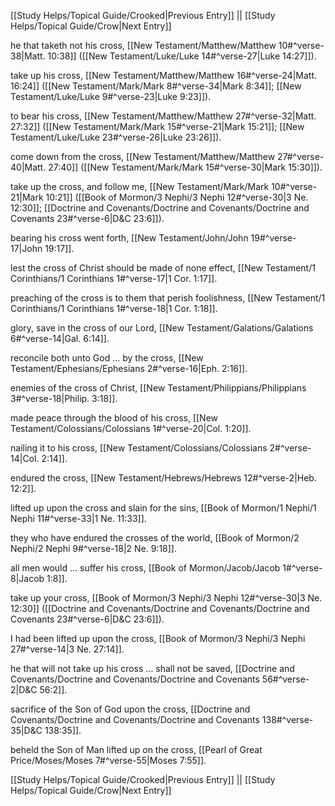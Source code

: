 [[Study Helps/Topical Guide/Crooked|Previous Entry]]  ||  [[Study Helps/Topical Guide/Crow|Next Entry]]

 he that taketh not his cross, [[New Testament/Matthew/Matthew 10#^verse-38|Matt. 10:38]] ([[New Testament/Luke/Luke 14#^verse-27|Luke 14:27]]).

 take up his cross, [[New Testament/Matthew/Matthew 16#^verse-24|Matt. 16:24]] ([[New Testament/Mark/Mark 8#^verse-34|Mark 8:34]]; [[New Testament/Luke/Luke 9#^verse-23|Luke 9:23]]).

 to bear his cross, [[New Testament/Matthew/Matthew 27#^verse-32|Matt. 27:32]] ([[New Testament/Mark/Mark 15#^verse-21|Mark 15:21]]; [[New Testament/Luke/Luke 23#^verse-26|Luke 23:26]]).

 come down from the cross, [[New Testament/Matthew/Matthew 27#^verse-40|Matt. 27:40]] ([[New Testament/Mark/Mark 15#^verse-30|Mark 15:30]]).

 take up the cross, and follow me, [[New Testament/Mark/Mark 10#^verse-21|Mark 10:21]] ([[Book of Mormon/3 Nephi/3 Nephi 12#^verse-30|3 Ne. 12:30]]; [[Doctrine and Covenants/Doctrine and Covenants/Doctrine and Covenants 23#^verse-6|D&C 23:6]]).

 bearing his cross went forth, [[New Testament/John/John 19#^verse-17|John 19:17]].

 lest the cross of Christ should be made of none effect, [[New Testament/1 Corinthians/1 Corinthians 1#^verse-17|1 Cor. 1:17]].

 preaching of the cross is to them that perish foolishness, [[New Testament/1 Corinthians/1 Corinthians 1#^verse-18|1 Cor. 1:18]].

 glory, save in the cross of our Lord, [[New Testament/Galations/Galations 6#^verse-14|Gal. 6:14]].

 reconcile both unto God ... by the cross, [[New Testament/Ephesians/Ephesians 2#^verse-16|Eph. 2:16]].

 enemies of the cross of Christ, [[New Testament/Philippians/Philippians 3#^verse-18|Philip. 3:18]].

 made peace through the blood of his cross, [[New Testament/Colossians/Colossians 1#^verse-20|Col. 1:20]].

 nailing it to his cross, [[New Testament/Colossians/Colossians 2#^verse-14|Col. 2:14]].

 endured the cross, [[New Testament/Hebrews/Hebrews 12#^verse-2|Heb. 12:2]].

 lifted up upon the cross and slain for the sins, [[Book of Mormon/1 Nephi/1 Nephi 11#^verse-33|1 Ne. 11:33]].

 they who have endured the crosses of the world, [[Book of Mormon/2 Nephi/2 Nephi 9#^verse-18|2 Ne. 9:18]].

 all men would ... suffer his cross, [[Book of Mormon/Jacob/Jacob 1#^verse-8|Jacob 1:8]].

 take up your cross, [[Book of Mormon/3 Nephi/3 Nephi 12#^verse-30|3 Ne. 12:30]] ([[Doctrine and Covenants/Doctrine and Covenants/Doctrine and Covenants 23#^verse-6|D&C 23:6]]).

 I had been lifted up upon the cross, [[Book of Mormon/3 Nephi/3 Nephi 27#^verse-14|3 Ne. 27:14]].

 he that will not take up his cross ... shall not be saved, [[Doctrine and Covenants/Doctrine and Covenants/Doctrine and Covenants 56#^verse-2|D&C 56:2]].

 sacrifice of the Son of God upon the cross, [[Doctrine and Covenants/Doctrine and Covenants/Doctrine and Covenants 138#^verse-35|D&C 138:35]].

 beheld the Son of Man lifted up on the cross, [[Pearl of Great Price/Moses/Moses 7#^verse-55|Moses 7:55]].

[[Study Helps/Topical Guide/Crooked|Previous Entry]]  ||  [[Study Helps/Topical Guide/Crow|Next Entry]]